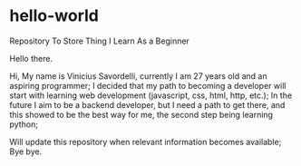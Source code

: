# hello-world
Repository To Store Thing I Learn As a Beginner


Hello there.

Hi, My name is Vinicius Savordelli, currently I am 27 years old and an aspiring programmer;
I decided that my path to becoming a developer will start with learning web development (javascript, css, html, http, etc.);
In the future I aim to be a backend developer, but I need a path to get there, and this showed to be the best way for me, the second step being learning python;

Will update this repository when relevant information becomes available;
Bye bye.
